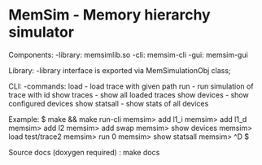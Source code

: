 MemSim - Memory hierarchy simulator
===================================

Components:
	-library: memsimlib.so
	-cli: memsim-cli
	-gui: memsim-gui

Library:
	-library interface is exported via MemSimulationObj class;

CLI:
	-commands:
		load <path> - load trace with given path
		run <id> - run simulation of trace with id
		show traces - show all loaded traces
		show devices - show configured devices
		show statsall - show stats of all devices

Example:
	$ make && make run-cli
	memsim> add l1_i
	memsim> add l1_d
	memsim> add l2
	memsim> add swap
	memsim> show devices
	memsim> load test/trace2
	memsim> run 0
	memsim> show statsall
	memsim> ^D
	$

Source docs (doxygen required) :
	make docs
